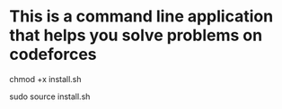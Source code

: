 
# This is a command line application that helps you solve problems on codeforces


chmod +x install.sh

sudo source install.sh
